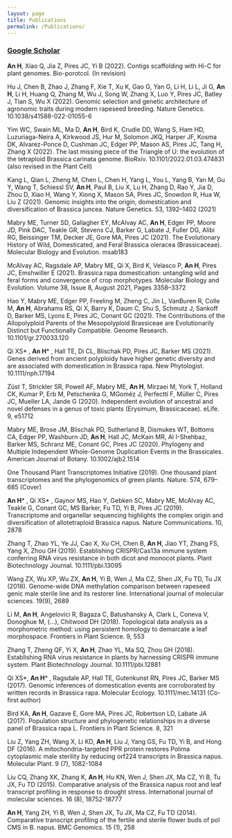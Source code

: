```yaml
---
layout: page
title: Publications
permalink: /Publications/
---
```


### [Google Scholar](https://scholar.google.com/citations?user=-hlqhd0AAAAJ&hl=en)   

__An H__, Xiao Q, Jia Z, Pires JC, Yi B (2022). Contigs scaffolding with Hi-C for plant genomes. Bio-porotcol. (In revision)    
   
Hu J, Chen B, Zhao J, Zhang F, Xie T, Xu K, Gao G, Yan G, Li H, Li L, Ji G, __An H__, Li H, Huang Q, Zhang M, Wu J, Song W, Zhang X, Luo Y, Pires JC, Batley J, Tian S, Wu X (2022). Genomic selection and genetic architecture of agronomic traits during modern rapeseed breeding. Nature Genetics. 10.1038/s41588-022-01055-6    
   
Yim WC, Swain ML, Ma D, __An H__, Bird K, Crudie DD, Wang S, Ham HD, Luzuriaga-Neira A, Kirkwood JS, Hur M, Solomon JKQ, Harper JF, Kosma DK, Alvarez-Ponce D, Cushman JC, Edger PP, Mason AS, Pires JC, Tang H, Zhang X (2022). The last missing piece of the Triangle of U: the evolution of the tetraploid Brassica carinata genome. BioRxiv. 10.1101/2022.01.03.474831 (also revised in the Plant Cell)    
   
Kang L, Qian L, Zheng M, Chen L, Chen H, Yang L, You L, Yang B, Yan M, Gu Y, Wang T, Schiessl SV, __An H__, Paul B, Liu X, Lu H, Zhang D, Rao Y, Jia D, Zhou D, Xiao H, Wang Y, Xiong X, Mason SA, Pires JC, Snowdon R, Hua W, Liu Z (2021). Genomic insights into the origin, domestication and diversification of Brassica juncea. Nature Genetics. 53, 1392–1402 (2021)    
    
Mabry ME, Turner SD, Gallagher EY, McAlvay AC, __An H__, Edger PP, Moore JD, Pink DAC, Teakle GR, Stevens CJ, Barker G, Labate J, Fuller DG, Alibi RG, Beissinger TM, Decker JE, Gore MA, Pires JC (2021). The Evolutionary History of Wild, Domesticated, and Feral Brassica oleracea (Brassicaceae). Molecular Biology and Evolution. msab183    
    
McAlvay AC, Ragsdale AP, Mabry ME, Qi X, Bird K, Velasco P, __An H__, Pires JC, Emshwiller E (2021). Brassica rapa domestication: untangling wild and feral forms and convergence of crop morphotypes. Molecular Biology and Evolution. Volume 38, Issue 8, August 2021, Pages 3358–3372   
   
Hao Y, Mabry ME, Edger PP, Freeling M, Zheng C, Jin L, VanBuren R, Colle M, __An H__, Abrahams RS, Qi X, Barry K, Daum C, Shu S, Schmutz J, Sankoff D, Barker MS, Lyons E, Pires JC, Conant GC (2021). The Contributions of the Allopolyploid Parents of the Mesopolyploid Brassiceae are Evolutionarily Distinct but Functionally Compatible. Genome Research. 10.1101/gr.270033.120   
   
Qi XS* , __An H__* , Hall TE, Di CL, Blischak PD, Pires JC, Barker MS (2021). Genes derived from ancient polyploidy have higher genetic diversity and are associated with domestication in Brassica rapa. New Phytologist. 10.1111/nph.17194   
   
Züst T, Strickler SR, Powell AF, Mabry ME, __An H__, Mirzaei M, York T, Holland CK, Kumar P, Erb M, Petschenka G, MGoméz J, Perfectti F, Müller C, Pires JC, Mueller LA, Jande G (2020). Independent evolution of ancestral and novel defenses in a genus of toxic plants (Erysimum, Brassicaceae). eLife. 9, e51712   
   
Mabry ME, Brose JM, Blischak PD, Sutherland B, Dismukes WT, Bottoms CA, Edger PP, Washburn JD, __An H__, Hall JC, McKain MR, Al I-Shehbaz, Barker MS, Schranz ME, Conant GC, Pires JC (2020). Phylogeny and Multiple Independent Whole-Genome Duplication Events in the Brassicales. American Journal of Botany. 10.1002/ajb2.1514
   
One Thousand Plant Transcriptomes Initiative (2019). One thousand plant transcriptomes and the phylogenomics of green plants. Nature. 574, 679–685 (Cover)   
   
__An H__* , Qi XS* , Gaynor MS, Hao Y, Gebken SC, Mabry ME, McAlvay AC, Teakle G, Conant GC, MS Barker, Fu TD, Yi B, Pires JC (2019). Transcriptome and organellar sequencing highlights the complex origin and diversification of allotetraploid Brassica napus. Nature Communications. 10, 2878   
   
Zhang T, Zhao YL, Ye JJ, Cao X, Xu CH, Chen B, __An H__, Jiao YT, Zhang FS, Yang X, Zhou GH (2019). Establishing CRISPR/Cas13a immune system conferring RNA virus resistance in both dicot and monocot plants. Plant Biotechnology Journal. 10.1111/pbi.13095   
   
Wang ZX, Wu XP, Wu ZX, __An H__, Yi B, Wen J, Ma CZ, Shen JX, Fu TD, Tu JX (2018). Genome-wide DNA methylation comparison between rapeseed genic male sterile line and its restorer line. International journal of molecular sciences. 19(9), 2689   
   
Li M, __An H__, Angelovici R, Bagaza C, Batushansky A, Clark L, Coneva V, Donoghue M, (…), Chitwood DH (2018). Topological data analysis as a morphometric method: using persistent homology to demarcate a leaf morphospace. Frontiers in Plant Science. 9, 553   
   
Zhang T, Zheng QF, Yi X, __An H__, Zhao YL, Ma SQ, Zhou GH (2018). Establishing RNA virus resistance in plants by harnessing CRISPR immune system. Plant Biotechnology Journal. 10.1111/pbi.12881   
   
Qi XS*, __An H__* , Ragsdale AP, Hall TE, Gutenkunst RN, Pires JC, Barker MS (2017). Genomic inferences of domestication events are corroborated by written records in Brassica rapa. Molecular Ecology. 10.1111/mec.14131 (Co-first author)   
   
Bird KA, __An H__, Gazave E, Gore MA, Pires JC, Robertson LD, Labate JA (2017). Population structure and phylogenetic relationships in a diverse panel of Brassica rapa L. Frontiers in Plant Science. 8, 321   
   
Liu Z, Yang ZH, Wang X, Li KD, __An H__, Liu J, Yang GS, Fu TD, Yi B, and Hong DF (2016). A mitochondria-targeted PPR protein restores Polima cytoplasmic male sterility by reducing orf224 transcripts in Brassica napus. Molecular Plant. 9 (7), 1082-1084   
   
Liu CQ, Zhang XK, Zhang K, __An H__, Hu KN, Wen J, Shen JX, Ma CZ, Yi B, Tu JX, Fu TD (2015). Comparative analysis of the Brassica napus root and leaf transcript profiling in response to drought stress. International journal of molecular sciences. 16 (8), 18752-18777   
   
__An H__, Yang ZH, Yi B, Wen J, Shen JX, Tu JX, Ma CZ, Fu TD (2014). Comparative transcript profiling of the fertile and sterile flower buds of pol CMS in B. napus. BMC Genomics. 15 (1), 258
